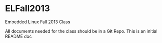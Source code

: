 ELFall2013
==========

Embedded Linux Fall 2013 Class

All documents needed for the class should be in a Git Repo.
This is an initial  README doc

